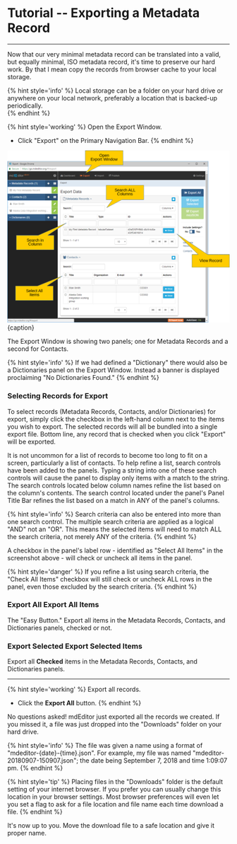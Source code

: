 # Tutorial -- Exporting a Metadata Record
---

Now that our very minimal metadata record can be translated into a valid, but equally minimal, ISO metadata record, it's time to preserve our hard work.  By that I mean copy the records from browser cache to your local storage.  

{% hint style='info' %}
  Local storage can be a folder on your hard drive or anywhere on your local network, preferably a location that is backed-up periodically.    
{% endhint %}
 
{% hint style='working' %}
  Open the <span class="md-window">Export Window</span>.
  * Click "Export" on the <span class="md-window">Primary Navigation Bar</span>.
{% endhint %}

![Export Window](/assets/tutorial/export-record-1.png){caption}

The <span class="md-window">Export Window</span> is showing two panels; one for <span class="md-panel">Metadata Records</span> and a second for <span class="md-panel">Contacts</span>.  

{% hint style='info' %}
  If we had defined a "Dictionary" there would also be a <span class="md-panel">Dictionaries</span> panel on the <span class="md-window">Export Window</span>.  Instead a banner is displayed proclaiming "No Dictionaries Found." 
{% endhint %}

### Selecting Records for Export

To select records (Metadata Records, Contacts, and/or Dictionaries) for export, simply click the checkbox in the left-hand column next to the items you wish to export.  The selected records will all be bundled into a single export file.  Bottom line, any record that is checked when you click "Export" will be exported.  

It is not uncommon for a list of records to become too long to fit on a screen, particularly a list of contacts.  To help refine a list, search controls have been added to the panels.  Typing a string into one of these search controls will cause the panel to display only items with a match to the string.  The search controls located below column names refine the list based on the column's contents.  The search control located under the panel's <span class="md-window">Panel Title Bar</span> refines the list based on a match in ANY of the panel's columns. 

{% hint style='info' %}
  Search criteria can also be entered into more than one search control.  The multiple search criteria are applied as a logical "AND" not an "OR".  This means the selected items will need to match ALL the search criteria, not merely ANY of the criteria.
{% endhint %}

A checkbox in the panel's label row - identified as "Select All Items" in the screenshot above - will check or uncheck all items in the panel.  

{% hint style='danger' %}
  If you refine a list using search criteria, the "Check All Items" checkbox will still check or uncheck ALL rows in the panel, even those excluded by the search criteria. 
{% endhint %}

### <strong class="btn btn-primary btn-xs"> <i class="fa fa-sign-out"> </i> Export All</strong> Export All Items

The "Easy Button."  Export all items in the <span class="md-panel">Metadata Records</span>, <span class="md-panel">Contacts</span>, and <span class="md-panel">Dictionaries</span> panels, checked or not.

### <strong class="btn btn-info btn-xs"> <i class="fa fa-check-square-o"> </i> Export Selected</strong> Export Selected Items

Export all **Checked** items in the <span class="md-panel">Metadata Records</span>, <span class="md-panel">Contacts</span>, and <span class="md-panel">Dictionaries</span> panels.

---

{% hint style='working' %}
  Export all records.
  * Click the <strong class="btn btn-primary btn-xs"> <i class="fa fa-sign-out"> </i> Export All</strong> button.
{% endhint %}

No questions asked!  mdEditor just exported all the records we created.  If you missed it, a file was just dropped into the "Downloads" folder on your hard drive.  

{% hint style='info' %}
  The file was given a name using a format of "mdeditor-{date}-{time}.json".  For example, my file was named "mdeditor-20180907-150907.json"; the date being September 7, 2018 and time 1:09:07 pm. 
{% endhint %} 

{% hint style='tip' %}
  Placing files in the "Downloads" folder is the default setting of your internet browser.  If you prefer you can usually change this location in your browser settings.  Most browser preferences will even let you set a flag to ask for a file location and file name each time download a file. 
{% endhint %}

It's now up to you.  Move the download file to a safe location and give it proper name.  

